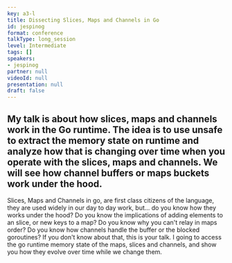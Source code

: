 ```yaml
---
key: a3-l
title: Dissecting Slices, Maps and Channels in Go
id: jespinog
format: conference
talkType: long_session
level: Intermediate
tags: []
speakers:
- jespinog
partner: null
videoId: null
presentation: null
draft: false
---
```

My talk is about how slices, maps and channels work in the Go runtime. The idea is to use unsafe to extract the memory state on runtime and analyze how that is changing over time when you operate with the slices, maps and channels. We will see how channel buffers or maps buckets work under the hood.
---
Slices, Maps and Channels in go, are first class citizens of the language, they are used widely in our day to day work, but... do you know how they works under the hood? Do you know the implications of adding elements to an slice, or new keys to a map? Do you know why you can't relay in maps order? Do you know how channels handle the buffer or the blocked goroutines? If you don't know about that, this is your talk. I going to access the go runtime memory state of the maps, slices and channels, and show you how they evolve over time while we change them.
